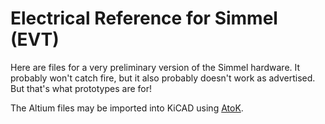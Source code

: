 # Electrical Reference for Simmel (EVT)

Here are files for a very preliminary version of the Simmel hardware. It probably
won't catch fire, but it also probably doesn't work as advertised. But that's
what prototypes are for!

The Altium files may be imported into KiCAD using [AtoK](https://github.com/stevegrn/AtoK).
